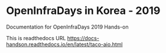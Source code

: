 # OpenInfraDays in Korea - 2019
Documentation for OpenInfraDays 2019 Hands-on

This is readthedocs URL
https://docs-handson.readthedocs.io/en/latest/taco-aio.html

